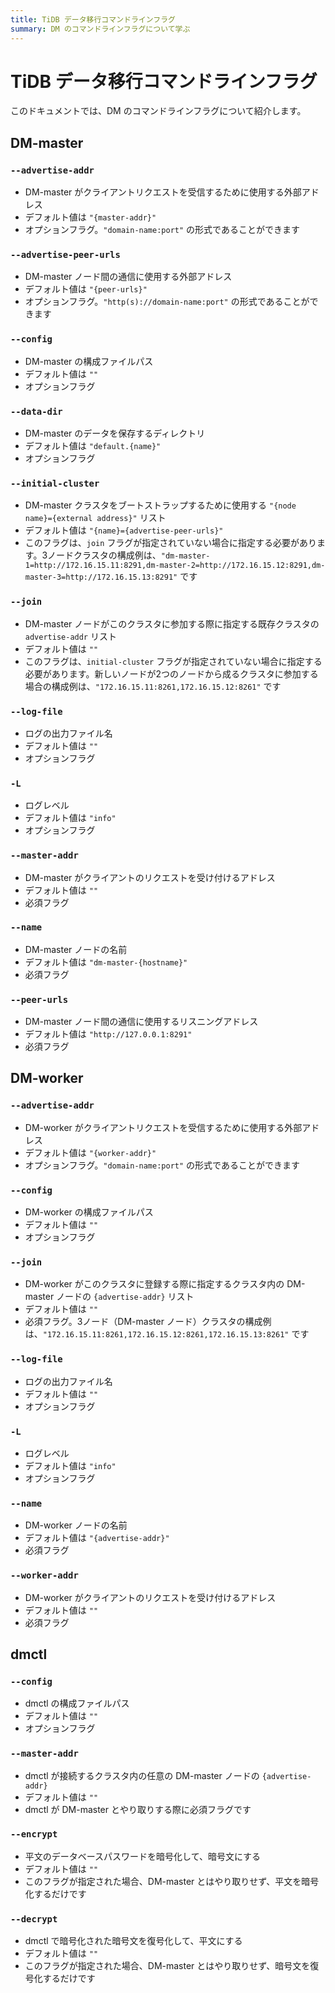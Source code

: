 ```yaml
---
title: TiDB データ移行コマンドラインフラグ
summary: DM のコマンドラインフラグについて学ぶ
---
```


# TiDB データ移行コマンドラインフラグ

このドキュメントでは、DM のコマンドラインフラグについて紹介します。

## DM-master

### `--advertise-addr`

- DM-master がクライアントリクエストを受信するために使用する外部アドレス
- デフォルト値は `"{master-addr}"`
- オプションフラグ。`"domain-name:port"` の形式であることができます

### `--advertise-peer-urls`

- DM-master ノード間の通信に使用する外部アドレス
- デフォルト値は `"{peer-urls}"`
- オプションフラグ。`"http(s)://domain-name:port"` の形式であることができます

### `--config`

- DM-master の構成ファイルパス
- デフォルト値は `""`
- オプションフラグ

### `--data-dir`

- DM-master のデータを保存するディレクトリ
- デフォルト値は `"default.{name}"`
- オプションフラグ

### `--initial-cluster`

- DM-master クラスタをブートストラップするために使用する `"{node name}={external address}"` リスト
- デフォルト値は `"{name}={advertise-peer-urls}"`
- このフラグは、`join` フラグが指定されていない場合に指定する必要があります。3ノードクラスタの構成例は、`"dm-master-1=http://172.16.15.11:8291,dm-master-2=http://172.16.15.12:8291,dm-master-3=http://172.16.15.13:8291"` です

### `--join`

- DM-master ノードがこのクラスタに参加する際に指定する既存クラスタの `advertise-addr` リスト
- デフォルト値は `""`
- このフラグは、`initial-cluster` フラグが指定されていない場合に指定する必要があります。新しいノードが2つのノードから成るクラスタに参加する場合の構成例は、`"172.16.15.11:8261,172.16.15.12:8261"` です

### `--log-file`

- ログの出力ファイル名
- デフォルト値は `""`
- オプションフラグ

### `-L`

- ログレベル
- デフォルト値は `"info"`
- オプションフラグ

### `--master-addr`

- DM-master がクライアントのリクエストを受け付けるアドレス
- デフォルト値は `""`
- 必須フラグ

### `--name`

- DM-master ノードの名前
- デフォルト値は `"dm-master-{hostname}"`
- 必須フラグ

### `--peer-urls`

- DM-master ノード間の通信に使用するリスニングアドレス
- デフォルト値は `"http://127.0.0.1:8291"`
- 必須フラグ

## DM-worker

### `--advertise-addr`

- DM-worker がクライアントリクエストを受信するために使用する外部アドレス
- デフォルト値は `"{worker-addr}"`
- オプションフラグ。`"domain-name:port"` の形式であることができます

### `--config`

- DM-worker の構成ファイルパス
- デフォルト値は `""`
- オプションフラグ

### `--join`

- DM-worker がこのクラスタに登録する際に指定するクラスタ内の DM-master ノードの `{advertise-addr}` リスト
- デフォルト値は `""`
- 必須フラグ。3ノード（DM-master ノード）クラスタの構成例は、`"172.16.15.11:8261,172.16.15.12:8261,172.16.15.13:8261"` です

### `--log-file`

- ログの出力ファイル名
- デフォルト値は `""`
- オプションフラグ

### `-L`

- ログレベル
- デフォルト値は `"info"`
- オプションフラグ

### `--name`

- DM-worker ノードの名前
- デフォルト値は `"{advertise-addr}"`
- 必須フラグ

### `--worker-addr`

- DM-worker がクライアントのリクエストを受け付けるアドレス
- デフォルト値は `""`
- 必須フラグ

## dmctl

### `--config`

- dmctl の構成ファイルパス
- デフォルト値は `""`
- オプションフラグ

### `--master-addr`

- dmctl が接続するクラスタ内の任意の DM-master ノードの `{advertise-addr}`
- デフォルト値は `""`
- dmctl が DM-master とやり取りする際に必須フラグです

### `--encrypt`

- 平文のデータベースパスワードを暗号化して、暗号文にする
- デフォルト値は `""`
- このフラグが指定された場合、DM-master とはやり取りせず、平文を暗号化するだけです

### `--decrypt`

- dmctl で暗号化された暗号文を復号化して、平文にする
- デフォルト値は `""`
- このフラグが指定された場合、DM-master とはやり取りせず、暗号文を復号化するだけです